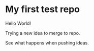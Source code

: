 # My first test repo

Hello World!

Trying a new idea to merge to repo.

See what happens when pushing ideas.